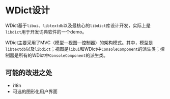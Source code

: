 # WDict设计

WDict基于`libui`、`libtextdb`以及最核心的`libdict`库设计开发，实际上是`libdict`用于开发词典软件的一个demo。

WDict主要采用了MVC（模型—视图—控制器）的架构模式。其中，模型是`libtextdb`以及`libdict`；视图是`libui`和WDict中`ConsoleComponent`的派生类；控制器是所有的WDict中`ConsoleComponent`的派生类。

## 可能的改进之处

- i18n
- 可选的图形化用户界面